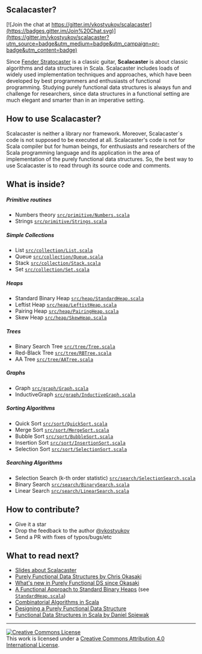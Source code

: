 Scalacaster?
----------------

[![Join the chat at https://gitter.im/vkostyukov/scalacaster](https://badges.gitter.im/Join%20Chat.svg)](https://gitter.im/vkostyukov/scalacaster?utm_source=badge&utm_medium=badge&utm_campaign=pr-badge&utm_content=badge)

Since [Fender Stratocaster][0] is a classic guitar, **Scalacaster** is about classic algorithms and data structures in Scala. Scalacaster includes loads of widely used implementation techniques and approaches, which have been developed by best programmers and enthusiasts of functional programming. Studying purely functional data structures is always fun and challenge for researchers, since data structures in a functional setting are much elegant and smarter than in an imperative setting.

How to use Scalacaster?
-----------------------

Scalacaster is neither a library nor framework. Moreover, Scalacaster`s code is not supposed to be executed at all. Scalacaster's code is not for Scala compiler but for human beings, for enthusiasts and researchers of the Scala programming language and its application in the area of implementation of the purely functional data structures. So, the best way to use Scalacaster is to read through its source code and comments.

What is inside?
---------------

##### Primitive routines
* Numbers theory [`src/primitive/Numbers.scala`](https://github.com/vkostyukov/scalacaster/blob/master/src/primitive/Numbers.scala)
* Strings [`src/primitive/Strings.scala`](https://github.com/vkostyukov/scalacaster/blob/master/src/primitive/Strings.scala)

##### Simple Collections
* List [`src/collection/List.scala`](https://github.com/vkostyukov/scalacaster/blob/master/src/collection/List.scala)
* Queue [`src/collection/Queue.scala`](https://github.com/vkostyukov/scalacaster/blob/master/src/collection/Queue.scala)
* Stack [`src/collection/Stack.scala`](https://github.com/vkostyukov/scalacaster/blob/master/src/collection/Stack.scala)
* Set [`src/collection/Set.scala`](https://github.com/vkostyukov/scalacaster/blob/master/src/collection/Set.scala)

##### Heaps
* Standard Binary Heap [`src/heap/StandardHeap.scala`](https://github.com/vkostyukov/scalacaster/blob/master/src/heap/StandardHeap.scala)
* Leftist Heap [`src/heap/LeftistHeap.scala`](https://github.com/vkostyukov/scalacaster/blob/master/src/heap/LeftistHeap.scala)
* Pairing Heap [`src/heap/PairingHeap.scala`](https://github.com/vkostyukov/scalacaster/blob/master/src/heap/PairingHeap.scala)
* Skew Heap [`src/heap/SkewHeap.scala`](https://github.com/vkostyukov/scalacaster/blob/master/src/heap/SkewHeap.scala)


##### Trees
* Binary Search Tree [`src/tree/Tree.scala`](https://github.com/vkostyukov/scalacaster/blob/master/src/tree/Tree.scala)
* Red-Black Tree [`src/tree/RBTree.scala`](https://github.com/vkostyukov/scalacaster/blob/master/src/tree/RBTree.scala)
* AA Tree [`src/tree/AATree.scala`](https://github.com/vkostyukov/scalacaster/blob/master/src/tree/AATree.scala)


##### Graphs
* Graph [`src/graph/Graph.scala`](https://github.com/vkostyukov/scalacaster/blob/master/src/graph/Graph.scala)
* InductiveGraph [`src/graph/InductiveGraph.scala`](https://github.com/vkostyukov/scalacaster/blob/master/src/graph/InductiveGraph.scala)

##### Sorting Algorithms
* Quick Sort [`src/sort/QuickSort.scala`](https://github.com/vkostyukov/scalacaster/blob/master/src/sort/QuickSort.scala)
* Merge Sort [`src/sort/MergeSort.scala`](https://github.com/vkostyukov/scalacaster/blob/master/src/sort/MergeSort.scala)
* Bubble Sort [`src/sort/BubbleSort.scala`](https://github.com/vkostyukov/scalacaster/blob/master/src/sort/BubbleSort.scala)
* Insertion Sort [`src/sort/InsertionSort.scala`](https://github.com/vkostyukov/scalacaster/blob/master/src/sort/InsertionSort.scala)
* Selection Sort [`src/sort/SelectionSort.scala`](https://github.com/vkostyukov/scalacaster/blob/master/src/sort/SelectionSort.scala)

##### Searching Algorithms
* Selection Search (k-th order statistic) [`src/search/SelectionSearch.scala`](https://github.com/vkostyukov/scalacaster/blob/master/src/search/SelectionSearch.scala)
* Binary Search [`src/search/BinarySearch.scala`](https://github.com/vkostyukov/scalacaster/blob/master/src/search/BinarySearch.scala)
* Linear Search [`src/search/LinearSearch.scala`](https://github.com/vkostyukov/scalacaster/blob/master/src/search/LinearSearch.scala)

How to contribute?
------------------

* Give it a star
* Drop the feedback to the author [@vkostyukov](https://twitter.com/vkostyukov)
* Send a PR with fixes of typos/bugs/etc

What to read next?
------------------

* [Slides about Scalacaster][1]
* [Purely Functional Data Structures by Chris Okasaki][2]
* [What's new in Purely Functional DS since Okasaki][3]
* [A Functional Approach to Standard Binary Heaps][4] (see [`StandardHeap.scala`](https://github.com/vkostyukov/scalacaster/blob/master/src/heap/StandardHeap.scala))
* [Combinatorial Algorithms in Scala][5]
* [Designing a Purely Functional Data Structure][6]
* [Functional Data Structures in Scala by Daniel Spiewak][7]

----

<a rel="license" href="http://creativecommons.org/licenses/by/4.0/"><img alt="Creative Commons License" style="border-width:0" src="https://i.creativecommons.org/l/by/4.0/88x31.png" /></a><br />This work is licensed under a <a rel="license" href="http://creativecommons.org/licenses/by/4.0/">Creative Commons Attribution 4.0 International License</a>.

[0]: http://www.fender.com/guitars/stratocaster/
[1]: http://www.slideshare.net/vkostyukov/purely-functional-data-structures-in-scala-26175521
[2]: http://www.amazon.com/Purely-Functional-Structures-Chris-Okasaki/dp/0521663504
[3]: http://cstheory.stackexchange.com/questions/1539/whats-new-in-purely-functional-data-structures-since-okasaki
[4]: http://arxiv.org/pdf/1312.4666v1.pdf
[5]: http://vkostyukov.net/posts/combinatorial-algorithms-in-scala/
[6]: http://vkostyukov.net/posts/designing-a-pfds
[7]: https://www.youtube.com/watch?v=pNhBQJN44YQ
